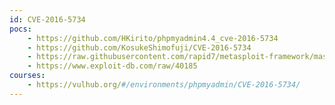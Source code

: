 ```yaml
---
id: CVE-2016-5734
pocs:
    - https://github.com/HKirito/phpmyadmin4.4_cve-2016-5734
    - https://github.com/KosukeShimofuji/CVE-2016-5734
    - https://raw.githubusercontent.com/rapid7/metasploit-framework/master/modules/exploits/multi/http/phpmyadmin_null_termination_exec.rb
    - https://www.exploit-db.com/raw/40185
courses:
    - https://vulhub.org/#/environments/phpmyadmin/CVE-2016-5734/
---
```

